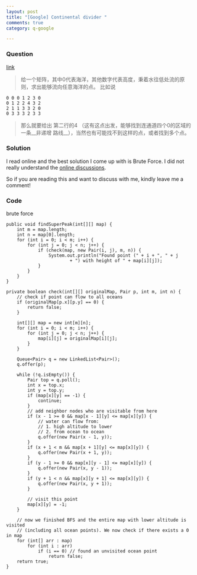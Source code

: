 ```yaml
---
layout: post
title: "[Google] Continental divider "
comments: true
category: q-google

---
```


### Question 

[link](http://www.mitbbs.com/article_t1/JobHunting/32882153_0_1.html)

> 给一个矩阵，其中0代表海洋，其他数字代表高度，秉着水往低处流的原则，求出能够流向任意海洋的点。 比如说

    0 0 0 1 2 3 0
    0 1 2 2 4 3 2
    2 1 1 3 3 2 0
    0 3 3 3 2 3 3

> 那么就要给出 第二行的4 （这有这点出发，能够找到连通道四个0的区域的一条__非递增
路线__），当然也有可能找不到这样的点，或者找到多个点。

### Solution 

I read online and the best solution I come up with is Brute Force. I did not really understand the [online discussions](http://www.mitbbs.com/article_t1/JobHunting/32882153_0_1.html). 

So if you are reading this and want to discuss with me, kindly leave me a comment! 

### Code

brute force

	public void findSuperPeak(int[][] map) {
		int m = map.length;
		int n = map[0].length;
		for (int i = 0; i < m; i++) {
			for (int j = 0; j < n; j++) {
				if (check(map, new Pair(i, j), m, n)) {
					System.out.println("Found point (" + i + ", " + j
							+ ") with height of " + map[i][j]);
				}
			}
		}
	}

	private boolean check(int[][] originalMap, Pair p, int m, int n) {
		// check if point can flow to all oceans
		if (originalMap[p.x][p.y] == 0) {
			return false;
		}

		int[][] map = new int[m][n];
		for (int i = 0; i < m; i++) {
			for (int j = 0; j < n; j++) {
				map[i][j] = originalMap[i][j];
			}
		}

		Queue<Pair> q = new LinkedList<Pair>();
		q.offer(p);

		while (!q.isEmpty()) {
			Pair top = q.poll();
			int x = top.x;
			int y = top.y;
			if (map[x][y] == -1) {
				continue;
			}
			// add neighbor nodes who are visitable from here
			if (x - 1 >= 0 && map[x - 1][y] <= map[x][y]) {
				// water can flow from:
				// 1. high altitude to lower
				// 2. from ocean to ocean
				q.offer(new Pair(x - 1, y));
			}
			if (x + 1 < m && map[x + 1][y] <= map[x][y]) {
				q.offer(new Pair(x + 1, y));
			}
			if (y - 1 >= 0 && map[x][y - 1] <= map[x][y]) {
				q.offer(new Pair(x, y - 1));
			}
			if (y + 1 < n && map[x][y + 1] <= map[x][y]) {
				q.offer(new Pair(x, y + 1));
			}

			// visit this point
			map[x][y] = -1;
		}

		// now we finished BFS and the entire map with lower altitude is visited
		// (including all ocean points). We now check if there exists a 0 in map
		for (int[] arr : map)
			for (int i : arr)
				if (i == 0) // found an unvisited ocean point
					return false;
		return true;
	}
